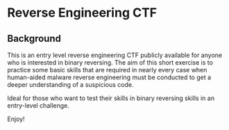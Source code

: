 # Reverse Engineering CTF
## Background
This is an entry level reverse engineering CTF publicly available for anyone who is interested in binary reversing.
The aim of this short exercise is to practice some basic skills that are required in nearly every case when human-aided malware reverse engineering must be conducted to get a deeper understanding of a suspicious code. 

Ideal for those who want to test their skills in binary reversing skills in an entry-level challenge. 

Enjoy!
